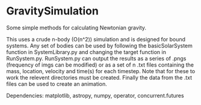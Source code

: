 # GravitySimulation
Some simple methods for calculating Newtonian gravity.

This uses a crude n-body (O(n^2)) simulation and is designed for bound systems.
Any set of bodies can be used by following the basicSolarSystem function in SystemLibrary.py and changing the target function in RunSystem.py.
RunSystem.py can output the results as a series of .pngs (frequency of imgs can be modified) or as a set of n .txt files containing the mass, location, velocity and time(s) for each timestep. Note that for these to work the relevent directories must be created. 
Finally the data from the .txt files can be used to create an animation.

Dependencies: matplotlib, astropy, numpy, operator, concurrent.futures
